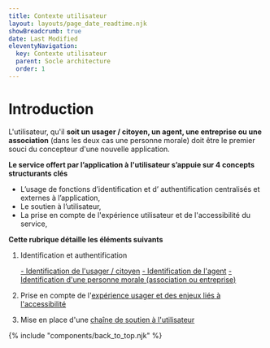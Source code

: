 ```yaml
---
title: Contexte utilisateur
layout: layouts/page_date_readtime.njk
showBreadcrumb: true
date: Last Modified
eleventyNavigation:
  key: Contexte utilisateur
  parent: Socle architecture
  order: 1
---
```


# Introduction  

L'utilisateur, qu'il **soit un usager / citoyen, un agent, une entreprise ou une association** (dans les deux cas une personne morale) doit être le premier souci du concepteur d'une nouvelle application.

**Le service offert par l’application à l'utilisateur s’appuie sur 4 concepts structurants clés**

- L’usage de fonctions d’identification et d’ authentification centralisés et externes à l’application,
- Le soutien à l’utilisateur,
- La prise en compte de l'expérience utilisateur et de l'accessibilité du service,

**Cette rubrique détaille les éléments suivants** 

1. Identification et authentification

    [- Identification de l'usager / citoyen](../1.1-Pilier_utilisateur_Gestion_identite_usager/)
    [- Identification de l'agent](../1.2-Pilier_utilisateur_Gestion_identite_agent/)
    [- Identification d'une personne morale (association ou entreprise)](../1.3-Pilier_utilisateur_Gestion_identite_personne_morale/)

2. Prise en compte de l'[expérience usager et des enjeux liés à l'accessibilité](../2-Pilier_utilisateur_qualite_parcours_utilisateur/)
3. Mise en place d'une [chaîne de soutien à l'utilisateur](../3-Pilier_utilisateur_CSU/)


{% include "components/back_to_top.njk" %}